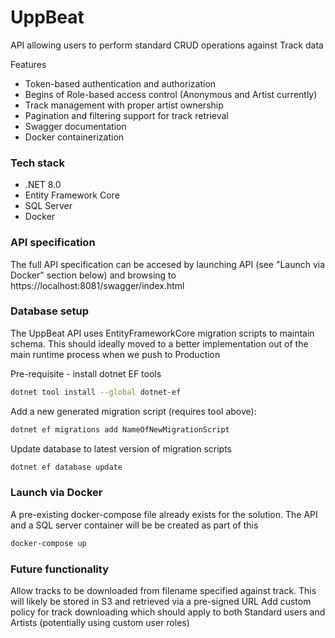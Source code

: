 # UppBeat
API allowing users to perform standard CRUD operations against Track data

Features

- Token-based authentication and authorization
- Begins of Role-based access control (Anonymous and Artist currently)
- Track management with proper artist ownership
- Pagination and filtering support for track retrieval
- Swagger documentation
- Docker containerization

### Tech stack

- .NET 8.0
- Entity Framework Core
- SQL Server
- Docker

### API specification

The full API specification can be accesed by launching API (see "Launch via Docker" section below) and browsing to https://localhost:8081/swagger/index.html

### Database setup

The UppBeat API uses EntityFrameworkCore migration scripts to maintain schema. This should ideally moved to a better implementation out of the main runtime process when we push to Production

Pre-requisite - install dotnet EF tools
```bash
dotnet tool install --global dotnet-ef
```

Add a new generated migration script (requires tool above):
```bash
dotnet ef migrations add NameOfNewMigrationScript
```

Update database to latest version of migration scripts
```bash
dotnet ef database update
```

### Launch via Docker

A pre-existing docker-compose file already exists for the solution. The API and a SQL server container will be be created as part of this

```bash
docker-compose up
```

### Future functionality

Allow tracks to be downloaded from filename specified against track. This will likely be stored in S3 and retrieved via a pre-signed URL
Add custom policy for track downloading which should apply to both Standard users and Artists (potentially using custom user roles)